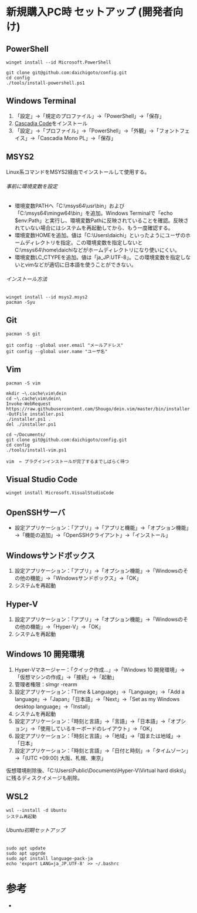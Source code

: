 # 新規購入PC時 セットアップ (開発者向け)

## PowerShell

    winget install --id Microsoft.PowerShell
    
    git clone git@github.com:daichigoto/config.git
    cd config
    ./tools/install-powershell.ps1

## Windows Terminal

1. 「設定」→「規定のプロファイル」→「PowerShell」→「保存」
2. [Cascadia Code](https://github.com/microsoft/cascadia-code/releases)をインストール
3. 「設定」→「プロファイル」→「PowerShell」→「外観」→「フォントフェイス」→「Cascadia Mono PL」→「保存」

## MSYS2

Linux系コマンドをMSYS2経由でインストールして使用する。

###### 事前に環境変数を設定

- 環境変数PATHへ「C:\msys64\usr\bin」および「C:\msys64\mingw64\bin」を追加。Windows Terminalで「echo $env:Path」と実行し、環境変数Pathに反映されていることを確認。反映されていない場合にはシステムを再起動してから、もう一度確認する。
- 環境変数HOMEを追加。値は「C:\Users\daichi」といったようにユーザのホームディレクトリを指定。この環境変数を指定しないとC:\msys64\home\daichiなどがホームディレクトリになり使いにくい。
- 環境変数LC_CTYPEを追加。値は「ja_JP.UTF-8」。この環境変数を指定しないとvimなどが適切に日本語を使うことができない。

###### インストール方法

    winget install --id msys2.msys2
    pacman -Syu

## Git

    pacman -S git
    
    git config --global user.email "メールアドレス"
    git config --global user.name "ユーザ名"

## Vim

    pacman -S vim
    
    mkdir ~\.cache\vim\dein
    cd ~\.cache\vim\dein\
    Invoke-WebRequest https://raw.githubusercontent.com/Shougo/dein.vim/master/bin/installer.ps1 -OutFile installer.ps1
    ./installer.ps1 .
    del ./installer.ps1
   
    cd ~/Documents/
    git clone git@github.com:daichigoto/config.git
    cd config
    ./tools/install-vim.ps1
    
    vim  ← プラグインインストールが完了するまでしばらく待つ

## Visual Studio Code

    winget install Microsoft.VisualStudioCode

## OpenSSHサーバ

- 設定アプリケーション：「アプリ」→「アプリと機能」→「オプション機能」→「機能の追加」→「OpenSSHクライアント」→「インストール」

## Windowsサンドボックス

1. 設定アプリケーション：「アプリ」→「オプション機能」→「Windowsのその他の機能」→「Windowsサンドボックス」→「OK」
2. システムを再起動

## Hyper-V

1. 設定アプリケーション：「アプリ」→「オプション機能」→「Windowsのその他の機能」→「Hyper-V」→「OK」
2. システムを再起動

## Windows 10 開発環境

1. Hyper-Vマネージャー：「クイック作成…」→「Windows 10 開発環境」→「仮想マシンの作成」→「接続」→「起動」
2. 管理者権限：slmgr -rearm
3. 設定アプリケーション：「Time & Language」→「Language」→「Add a language」→「Japan」「日本語」→「Next」→「Set as my Windows desktop language」→「Install」
4. システムを再起動
5. 設定アプリケーション：「時刻と言語」→「言語」→「日本語」→「オプション」→「使用しているキーボードのレイアウト」→「OK」
6. 設定アプリケーション：「時刻と言語」→「地域」→「国または地域」→「日本」
7. 設定アプリケーション：「時刻と言語」→「日付と時刻」→「タイムゾーン」→「(UTC +09:00) 大阪、札幌、東京」

仮想環境削除後、「C:\Users\Public\Documents\Hyper-V\Virtual hard disks\」に残るディスクイメージも削除。

## WSL2

    wsl --install -d Ubuntu
    システム再起動

###### Ubuntu初期セットアップ

    sudo apt update
    sudo apt upgrde
    sudo apt install language-pack-ja
    echo 'export LANG=ja_JP.UTF-8' >> ~/.bashrc

# 参考

- []()
